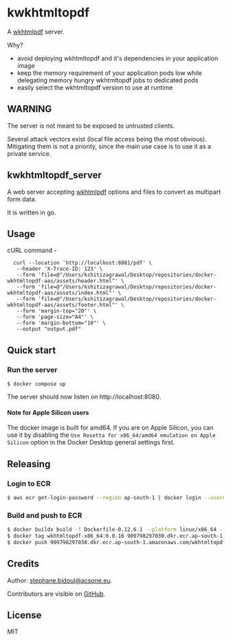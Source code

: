 # kwkhtmltopdf

A [wkhtmlpdf](https://wkhtmltopdf.org) server.

Why?

- avoid deploying wkhtmltopdf and it's dependencies in your application image
- keep the memory requirement of your application pods low while delegating
  memory hungry wkhtmltopdf jobs to dedicated pods
- easily select the wkhtmltopdf version to use at runtime

## WARNING

The server is not meant to be exposed to untrusted clients.

Several attack vectors exist (local file access being the most obvious).
Mitigating them is not a priority, since the main use case is
to use it as a private service.

## kwkhtmltopdf_server

A web server accepting [wkhtmlpdf](https://wkhtmltopdf.org) options and files
to convert as multipart form data.

It is written in go.

## Usage

cURL command - 
```curl
  curl --location 'http://localhost:8081/pdf' \
   --header 'X-Trace-ID: 123' \
   --form 'file=@"/Users/kshitizagrawal/Desktop/repositories/docker-wkhtmltopdf-aas/assets/header.html"' \
   --form 'file=@"/Users/kshitizagrawal/Desktop/repositories/docker-wkhtmltopdf-aas/assets/index.html"' \
   --form 'file=@"/Users/kshitizagrawal/Desktop/repositories/docker-wkhtmltopdf-aas/assets/footer.html"' \
   --form 'margin-top="20"' \
   --form 'page-size="A4"' \
   --form 'margin-bottom="10"' \
   --output "output.pdf"
```


## Quick start

### Run the server

```
$ docker compose up
```

The server should now listen on http://localhost:8080.

#### Note for Apple Silicon users

The docker image is built for amd64. If you are on Apple Silicon,
you can use it by disabling the `Use Rosetta for x86_64/amd64 emulation on Apple Silicon` option
in the Docker Desktop general settings first.

## Releasing

### Login to ECR

```sh
$ aws ecr get-login-password --region ap-south-1 | docker login --username AWS --password-stdin 909798297030.dkr.ecr.ap-south-1.amazonaws.com
```

### Build and push to ECR

```sh
$ docker buildx build -f Dockerfile-0.12.6.1 --platform linux/x86_64 --load --tag wkhtmltopdf-x86_64:0.0.16 .
$ docker tag wkhtmltopdf-x86_64:0.0.16 909798297030.dkr.ecr.ap-south-1.amazonaws.com/wkhtmltopdf-x86_64:0.0.16
$ docker push 909798297030.dkr.ecr.ap-south-1.amazonaws.com/wkhtmltopdf-x86_64:0.0.16
```

## Credits

Author: stephane.bidoul@acsone.eu.

Contributors are visible on
[GitHub](https://github.com/acsone/kwkhtmltopdf/graphs/contributors).

## License

MIT
